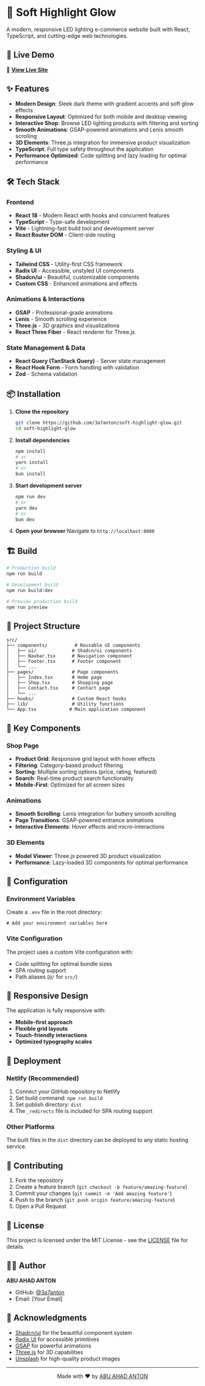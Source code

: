 # 🌟 Soft Highlight Glow

A modern, responsive LED lighting e-commerce website built with React, TypeScript, and cutting-edge web technologies.

## 🚀 Live Demo

🔗 **[View Live Site](https://delve-golden-bites.netlify.app/)**

## ✨ Features

- **Modern Design**: Sleek dark theme with gradient accents and soft glow effects
- **Responsive Layout**: Optimized for both mobile and desktop viewing
- **Interactive Shop**: Browse LED lighting products with filtering and sorting
- **Smooth Animations**: GSAP-powered animations and Lenis smooth scrolling
- **3D Elements**: Three.js integration for immersive product visualization
- **TypeScript**: Full type safety throughout the application
- **Performance Optimized**: Code splitting and lazy loading for optimal performance

## 🛠️ Tech Stack

### Frontend
- **React 18** - Modern React with hooks and concurrent features
- **TypeScript** - Type-safe development
- **Vite** - Lightning-fast build tool and development server
- **React Router DOM** - Client-side routing

### Styling & UI
- **Tailwind CSS** - Utility-first CSS framework
- **Radix UI** - Accessible, unstyled UI components
- **Shadcn/ui** - Beautiful, customizable components
- **Custom CSS** - Enhanced animations and effects

### Animations & Interactions
- **GSAP** - Professional-grade animations
- **Lenis** - Smooth scrolling experience
- **Three.js** - 3D graphics and visualizations
- **React Three Fiber** - React renderer for Three.js

### State Management & Data
- **React Query (TanStack Query)** - Server state management
- **React Hook Form** - Form handling with validation
- **Zod** - Schema validation

## 📦 Installation

1. **Clone the repository**
   ```bash
   git clone https://github.com/3a7anton/soft-highlight-glow.git
   cd soft-highlight-glow
   ```

2. **Install dependencies**
   ```bash
   npm install
   # or
   yarn install
   # or
   bun install
   ```

3. **Start development server**
   ```bash
   npm run dev
   # or
   yarn dev
   # or
   bun dev
   ```

4. **Open your browser**
   Navigate to `http://localhost:8080`

## 🏗️ Build

```bash
# Production build
npm run build

# Development build
npm run build:dev

# Preview production build
npm run preview
```

## 📁 Project Structure

```
src/
├── components/          # Reusable UI components
│   ├── ui/             # Shadcn/ui components
│   ├── Navbar.tsx      # Navigation component
│   ├── Footer.tsx      # Footer component
│   └── ...
├── pages/              # Page components
│   ├── Index.tsx       # Home page
│   ├── Shop.tsx        # Shopping page
│   ├── Contact.tsx     # Contact page
│   └── ...
├── hooks/              # Custom React hooks
├── lib/                # Utility functions
└── App.tsx            # Main application component
```

## 🎨 Key Components

### Shop Page
- **Product Grid**: Responsive grid layout with hover effects
- **Filtering**: Category-based product filtering
- **Sorting**: Multiple sorting options (price, rating, featured)
- **Search**: Real-time product search functionality
- **Mobile-First**: Optimized for all screen sizes

### Animations
- **Smooth Scrolling**: Lenis integration for buttery smooth scrolling
- **Page Transitions**: GSAP-powered entrance animations
- **Interactive Elements**: Hover effects and micro-interactions

### 3D Elements
- **Model Viewer**: Three.js powered 3D product visualization
- **Performance**: Lazy-loaded 3D components for optimal performance

## 🔧 Configuration

### Environment Variables
Create a `.env` file in the root directory:
```env
# Add your environment variables here
```

### Vite Configuration
The project uses a custom Vite configuration with:
- Code splitting for optimal bundle sizes
- SPA routing support
- Path aliases (`@/` for `src/`)

## 📱 Responsive Design

The application is fully responsive with:
- **Mobile-first approach**
- **Flexible grid layouts**
- **Touch-friendly interactions**
- **Optimized typography scales**

## 🚢 Deployment

### Netlify (Recommended)
1. Connect your GitHub repository to Netlify
2. Set build command: `npm run build`
3. Set publish directory: `dist`
4. The `_redirects` file is included for SPA routing support

### Other Platforms
The built files in the `dist` directory can be deployed to any static hosting service.

## 🤝 Contributing

1. Fork the repository
2. Create a feature branch (`git checkout -b feature/amazing-feature`)
3. Commit your changes (`git commit -m 'Add amazing feature'`)
4. Push to the branch (`git push origin feature/amazing-feature`)
5. Open a Pull Request

## 📄 License

This project is licensed under the MIT License - see the [LICENSE](LICENSE) file for details.

## 👨‍💻 Author

**ABU AHAD ANTON**
- GitHub: [@3a7anton](https://github.com/3a7anton)
- Email: [Your Email]

## 🙏 Acknowledgments

- [Shadcn/ui](https://ui.shadcn.com/) for the beautiful component system
- [Radix UI](https://www.radix-ui.com/) for accessible primitives
- [GSAP](https://greensock.com/gsap/) for powerful animations
- [Three.js](https://threejs.org/) for 3D capabilities
- [Unsplash](https://unsplash.com/) for high-quality product images

---

<div align="center">
  Made with ❤️ by <a href="https://github.com/3a7anton">ABU AHAD ANTON</a>
</div>
